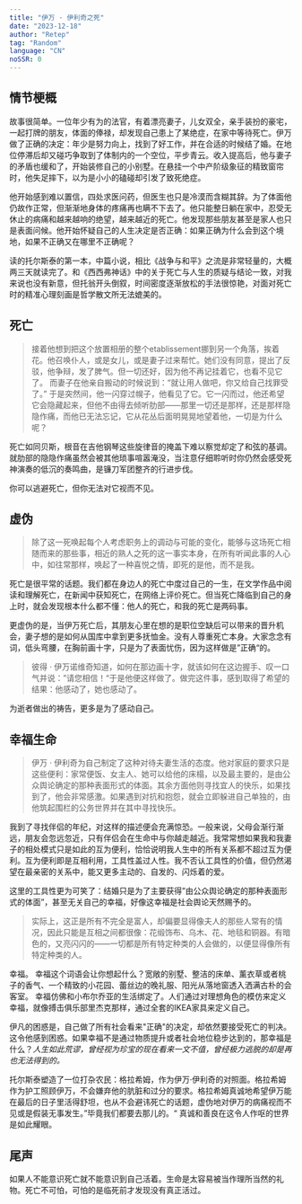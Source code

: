 ```yaml
---
title: "伊万 · 伊利奇之死"
date: "2023-12-18"
author: "Retep"
tag: "Random"
language: "CN"
noSSR: 0
---
```


## 情节梗概
故事很简单。一位年少有为的法官，有着漂亮妻子，儿女双全，亲手装扮的豪宅，一起打牌的朋友，体面的俸禄，却发现自己患上了某绝症，在家中等待死亡。伊万做了正确的决定：年少是努力向上，找到了好工作，并在合适的时候结了婚。在地位停滞后却又碰巧争取到了体制内的一个空位，平步青云。收入提高后，他与妻子的矛盾也缓和了，开始装修自己的小别墅。在悬挂一个中产阶级象征的精致窗帘时，他失足摔下，以为是小小的磕碰却引发了致死绝症。

他开始感到难以置信，四处求医问药，但医生也只是冷漠而含糊其辞。为了体面他仍故作正常，但渐渐地身体的疼痛再也瞒不下去了。他只能整日躺在家中，忍受无休止的病痛和越来越响的绝望，越来越近的死亡。他发现那些朋友甚至是家人也只是表面问候。他开始怀疑自己的人生决定是否正确：如果正确为什么会到这个境地，如果不正确又在哪里不正确呢？

读的托尔斯泰的第一本，中篇小说，相比《战争与和平》之流是非常轻量的，大概两三天就读完了。和《西西弗神话》中的关于死亡与人生的质疑与结论一致，对我来说也没有新意，但托翁开头倒叙，时间密度逐渐放松的手法很惊艳，对面对死亡时的精准心理刻画是哲学散文所无法媲美的。

## 死亡
>接着他想到把这个放置相册的整个etablissement挪到另一个角落，挨着花。他召唤仆人，或是女儿，或是妻子过来帮忙。她们没有同意，提出了反驳，他争辩，发了脾气。但一切还好，因为他不再记挂着它，也看不见它了。
>而妻子在他亲自搬动的时候说到：“就让用人做吧，你又给自己找罪受了。”
>于是突然间，他一闪穿过幌子，他看见了它。它一闪而过，他还希望它会隐藏起来，但他不由得去倾听肋部——那里一切还是那样，还是那样隐隐作痛，而他已无法忘记，它从花丛后面明晃晃地望着他，一切是为什么呢？

死亡如同贝斯，根音在吉他钢琴这些旋律音的掩盖下难以察觉却定了和弦的基调。就肋部的隐隐作痛虽然会被其他琐事喧嚣淹没，当注意仔细聆听时你仍然会感受死神演奏的低沉的奏鸣曲，是镰刀军团整齐的行进步伐。

你可以逃避死亡，但你无法对它视而不见。

## 虚伪

> 除了这一死唤起每个人考虑职务上的调动与可能的变化，能够与这场死亡相随而来的那些事，相近的熟人之死的这一事实本身，在所有听闻此事的人心中，如往常那样，唤起了一种喜悦之情，即死的是他，而不是我。

死亡是很平常的话题。我们都在身边人的死亡中度过自己的一生，在文学作品中阅读和理解死亡，在新闻中获知死亡，在网络上评价死亡。但当死亡降临到自己的身上时，就会发现根本什么都不懂：他人的死亡，和我的死亡是两码事。

更虚伪的是，当伊万死亡后，其朋友心里在想的是职位空缺后可以带来的晋升机会，妻子想的是如何从国库中拿到更多抚恤金。没有人尊重死亡本身。大家念念有词，低头弯腰，在胸前画十字，只是为了表面忧伤，因为这样做是”正确“的。

> 彼得 · 伊万诺维奇知道，如何在那边画十字，就该如何在这边握手、叹一口气并说：”请您相信！“于是他便这样做了。做完这件事，感到取得了希望的结果：他感动了，她也感动了。

为逝者做出的祷告，更多是为了感动自己。

## 幸福生命

> 伊万 · 伊利奇为自己制定了这种对待夫妻生活的态度。他对家庭的要求只是这些便利：家常便饭、女主人、她可以给他的床榻，以及最主要的，是由公众舆论确定的那种表面形式的体面。其余方面他则寻找宜人的快乐，如果找到了，他会非常感激。如果遇到对抗和抱怨，就会立即躲进自己单独的，由他筑起围栏的公务世界并在其中寻找快乐。

我到了寻找伴侣的年纪，对这样的描述便会充满惊恐。一般来说，父母会渐行渐远，朋友会忽远忽近，只有伴侣会在生命中与你越走越近。我常常想如果我和我妻子的相处模式只是如此的互为便利，恰恰说明我人生中的所有关系都不超过互为便利。互为便利即是互相利用，工具性盖过人性。我不否认工具性的价值，但仍然渴望在最亲密的关系中，能又更多主动的、自发的、闪烁着的爱。

这里的工具性更为可笑了：结婚只是为了主要获得”由公众舆论确定的那种表面形式的体面”，甚至无关自己的幸福，好像这幸福是社会舆论天然赐予的。

> 实际上，这正是所有不完全是富人，却偏要显得像夫人的那些人常有的情况，因此只能是互相之间都很像：花缎饰布、乌木、花、地毯和铜器。有暗色的，又亮闪闪的——一切都是所有特定种类的人会做的，以便显得像所有特定种类的人。

幸福。
幸福这个词语会让你想起什么？宽敞的别墅、整洁的床单、薰衣草或者桃子的香气、一个精致的小花园、蕾丝边的晚礼服、阳光从落地窗透入洒满古朴的会客室。
幸福仿佛和小布尔乔亚的生活绑定了。人们通过对理想角色的模仿来定义幸福，就像搏击俱乐部里杰克那样，通过全套的IKEA家具来定义自己。

伊凡的困惑是，自己做了所有社会看来"正确"的决定，却依然要接受死亡的判决。这令他感到困惑。如果幸福不是通过物质提升或者社会地位稳步达到的，那幸福是什么？*人生如此荒谬，曾经视为珍宝的现在看来一文不值，曾经极力逃脱的却是再也无法得到的。*

托尔斯泰塑造了一位打杂农民：格拉希姆，作为伊万·伊利奇的对照面。格拉希姆作为护工照顾伊万，不会嫌弃他的肮脏和过分的要求。格拉希姆真诚地希望伊万能在最后的日子里活得舒坦，也从不会避讳死亡的话题，虚伪地对伊万的病痛视而不见或是假装无事发生。”毕竟我们都要去那儿的。“ 真诚和善良在这令人作呕的世界是如此耀眼。

## 尾声
如果人不能意识死亡就不能意识到自己活着。生命是太容易被当作理所当然的礼物。死亡不可怕，可怕的是临死前才发现没有真正活过。